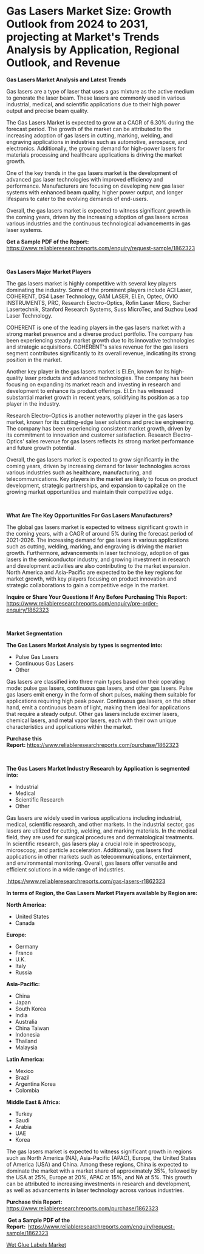 <p><h1>Gas Lasers Market Size: Growth Outlook from 2024 to 2031, projecting at Market's Trends Analysis by Application, Regional Outlook, and Revenue</h1></p><p><strong>Gas Lasers Market Analysis and Latest Trends</strong></p>
<p><p>Gas lasers are a type of laser that uses a gas mixture as the active medium to generate the laser beam. These lasers are commonly used in various industrial, medical, and scientific applications due to their high power output and precise beam quality.</p><p>The Gas Lasers Market is expected to grow at a CAGR of 6.30% during the forecast period. The growth of the market can be attributed to the increasing adoption of gas lasers in cutting, marking, welding, and engraving applications in industries such as automotive, aerospace, and electronics. Additionally, the growing demand for high-power lasers for materials processing and healthcare applications is driving the market growth.</p><p>One of the key trends in the gas lasers market is the development of advanced gas laser technologies with improved efficiency and performance. Manufacturers are focusing on developing new gas laser systems with enhanced beam quality, higher power output, and longer lifespans to cater to the evolving demands of end-users.</p><p>Overall, the gas lasers market is expected to witness significant growth in the coming years, driven by the increasing adoption of gas lasers across various industries and the continuous technological advancements in gas laser systems.</p></p>
<p><strong>Get a Sample PDF of the Report:&nbsp;</strong> <a href="https://www.reliableresearchreports.com/enquiry/request-sample/1862323">https://www.reliableresearchreports.com/enquiry/request-sample/1862323</a></p>
<p>&nbsp;</p>
<p><strong>Gas Lasers Major Market Players</strong></p>
<p><p>The gas lasers market is highly competitive with several key players dominating the industry. Some of the prominent players include ACI Laser, COHERENT, DS4 Laser Technology, GAM LASER, El.En, Optec, OVIO INSTRUMENTS, PRC, Research Electro-Optics, Rofin Laser Micro, Sacher Lasertechnik, Stanford Research Systems, Suss MicroTec, and Suzhou Lead Laser Technology.</p><p>COHERENT is one of the leading players in the gas lasers market with a strong market presence and a diverse product portfolio. The company has been experiencing steady market growth due to its innovative technologies and strategic acquisitions. COHERENT's sales revenue for the gas lasers segment contributes significantly to its overall revenue, indicating its strong position in the market.</p><p>Another key player in the gas lasers market is El.En, known for its high-quality laser products and advanced technologies. The company has been focusing on expanding its market reach and investing in research and development to enhance its product offerings. El.En has witnessed substantial market growth in recent years, solidifying its position as a top player in the industry.</p><p>Research Electro-Optics is another noteworthy player in the gas lasers market, known for its cutting-edge laser solutions and precise engineering. The company has been experiencing consistent market growth, driven by its commitment to innovation and customer satisfaction. Research Electro-Optics' sales revenue for gas lasers reflects its strong market performance and future growth potential.</p><p>Overall, the gas lasers market is expected to grow significantly in the coming years, driven by increasing demand for laser technologies across various industries such as healthcare, manufacturing, and telecommunications. Key players in the market are likely to focus on product development, strategic partnerships, and expansion to capitalize on the growing market opportunities and maintain their competitive edge.</p></p>
<p>&nbsp;</p>
<p><strong>What Are The Key Opportunities For Gas Lasers Manufacturers?</strong></p>
<p><p>The global gas lasers market is expected to witness significant growth in the coming years, with a CAGR of around 5% during the forecast period of 2021-2026. The increasing demand for gas lasers in various applications such as cutting, welding, marking, and engraving is driving the market growth. Furthermore, advancements in laser technology, adoption of gas lasers in the semiconductor industry, and growing investment in research and development activities are also contributing to the market expansion. North America and Asia-Pacific are expected to be the key regions for market growth, with key players focusing on product innovation and strategic collaborations to gain a competitive edge in the market.</p></p>
<p><strong>Inquire or Share Your Questions If Any Before Purchasing This Report:</strong> <a href="https://www.reliableresearchreports.com/enquiry/pre-order-enquiry/1862323">https://www.reliableresearchreports.com/enquiry/pre-order-enquiry/1862323</a></p>
<p>&nbsp;</p>
<p><strong>Market Segmentation</strong></p>
<p><strong>The Gas Lasers Market Analysis by types is segmented into:</strong></p>
<p><ul><li>Pulse Gas Lasers</li><li>Continuous Gas Lasers</li><li>Other</li></ul></p>
<p><p>Gas lasers are classified into three main types based on their operating mode: pulse gas lasers, continuous gas lasers, and other gas lasers. Pulse gas lasers emit energy in the form of short pulses, making them suitable for applications requiring high peak power. Continuous gas lasers, on the other hand, emit a continuous beam of light, making them ideal for applications that require a steady output. Other gas lasers include excimer lasers, chemical lasers, and metal vapor lasers, each with their own unique characteristics and applications within the market.</p></p>
<p><strong>Purchase this Report:&nbsp;</strong><a href="https://www.reliableresearchreports.com/purchase/1862323">https://www.reliableresearchreports.com/purchase/1862323</a></p>
<p>&nbsp;</p>
<p><strong>The Gas Lasers Market Industry Research by Application is segmented into:</strong></p>
<p><ul><li>Industrial</li><li>Medical</li><li>Scientific Research</li><li>Other</li></ul></p>
<p><p>Gas lasers are widely used in various applications including industrial, medical, scientific research, and other markets. In the industrial sector, gas lasers are utilized for cutting, welding, and marking materials. In the medical field, they are used for surgical procedures and dermatological treatments. In scientific research, gas lasers play a crucial role in spectroscopy, microscopy, and particle acceleration. Additionally, gas lasers find applications in other markets such as telecommunications, entertainment, and environmental monitoring. Overall, gas lasers offer versatile and efficient solutions in a wide range of industries.</p></p>
<p><a href="https://www.reliableresearchreports.com/gas-lasers-r1862323">&nbsp;https://www.reliableresearchreports.com/gas-lasers-r1862323</a></p>
<p><strong>In terms of Region, the Gas Lasers Market Players available by Region are:</strong></p>
<p>
    <p> <strong> North America: </strong>
        <ul>
            <li>United States</li>
            <li>Canada</li>
        </ul>
        </p> 
    <p> <strong> Europe: </strong>
        <ul>
            <li>Germany</li>
            <li>France</li>
            <li>U.K.</li>
            <li>Italy</li>
            <li>Russia</li>
        </ul>
        </p> 
    <p> <strong> Asia-Pacific: </strong>
        <ul>
            <li>China</li>
            <li>Japan</li>
            <li>South Korea</li>
            <li>India</li>
            <li>Australia</li>
            <li>China Taiwan</li>
            <li>Indonesia</li>
            <li>Thailand</li>
            <li>Malaysia</li>
        </ul>
        </p> 
    <p> <strong> Latin America: </strong>
        <ul>
            <li>Mexico</li>
            <li>Brazil</li>
            <li>Argentina Korea</li>
            <li>Colombia</li>
        </ul>
        </p> 
    <p> <strong> Middle East & Africa: </strong>
        <ul>
            <li>Turkey</li>
            <li>Saudi</li>
            <li>Arabia</li>
            <li>UAE</li>
            <li>Korea</li>
        </ul>
    </p>
    </p>
<p><p>The gas lasers market is expected to witness significant growth in regions such as North America (NA), Asia-Pacific (APAC), Europe, the United States of America (USA) and China. Among these regions, China is expected to dominate the market with a market share of approximately 35%, followed by the USA at 25%, Europe at 20%, APAC at 15%, and NA at 5%. This growth can be attributed to increasing investments in research and development, as well as advancements in laser technology across various industries.</p></p>
<p><strong>Purchase this Report: </strong><a href="https://www.reliableresearchreports.com/purchase/1862323">https://www.reliableresearchreports.com/purchase/1862323</a></p>
<p>&nbsp;<strong>Get a Sample PDF of the Report:&nbsp;&nbsp;</strong><a href="https://www.reliableresearchreports.com/enquiry/request-sample/1862323">https://www.reliableresearchreports.com/enquiry/request-sample/1862323</a></p>
<p><strong></strong></p>
<p><p><a href="https://chivalrous-flock-a86.notion.site/Wet-Glue-Labels-Market-Size-and-Growth-Market-Segmentation-Regional-and-Country-Breakdowns-and-Ma-6f019fe5d0f4499b9607e85dca9d0518">Wet Glue Labels Market</a></p></p>